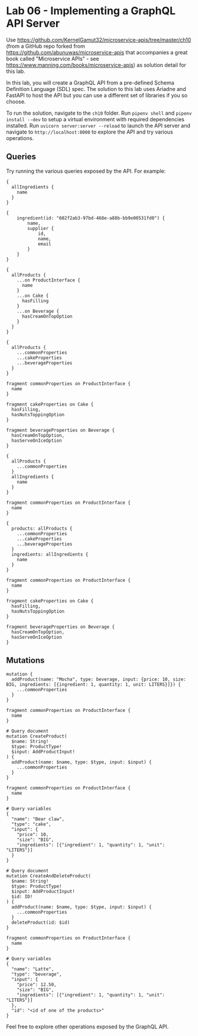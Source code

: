 # Lab 06 - Implementing a GraphQL API Server

Use https://github.com/KernelGamut32/microservice-apis/tree/master/ch10 (from a GitHub repo forked from https://github.com/abunuwas/microservice-apis that accompanies a great book called "Microservice APIs" - see https://www.manning.com/books/microservice-apis) as solution detail for this lab.

In this lab, you will create a GraphQL API from a pre-defined Schema Definition Language (SDL) spec. The solution to this lab uses Ariadne and FastAPI to host the API but you can use a different set of libraries if you so choose.

To run the solution, navigate to the `ch10` folder. Run `pipenv shell` and `pipenv install --dev` to setup a virtual environment with required dependencies installed. Run `uvicorn server:server --reload` to launch the API server and navigate to `http://localhost:8000` to explore the API and try various operations.

## Queries

Try running the various queries exposed by the API. For example:

```
{
  allIngredients {
    name
  }
}
```

```
{
    ingredient(id: "602f2ab3-97bd-468e-a88b-bb9e00531fd0") {
        name,
        supplier {
            id,
            name,
            email
        }
    }
}
```

```
{
  allProducts {
    ...on ProductInterface {
      name
    }
    ...on Cake {
      hasFilling
    }
    ...on Beverage {
      hasCreamOnTopOption
    }
  }
}
```

```
{
  allProducts {
    ...commonProperties
    ...cakeProperties
    ...beverageProperties
  }
}

fragment commonProperties on ProductInterface {
  name
}
 
fragment cakeProperties on Cake {
  hasFilling,
  hasNutsToppingOption
}
 
fragment beverageProperties on Beverage {
  hasCreamOnTopOption,
  hasServeOnIceOption
}
```

```
{
  allProducts {
    ...commonProperties
  }
  allIngredients {
    name
  }
}

fragment commonProperties on ProductInterface {
  name
}
```

```
{
  products: allProducts {
    ...commonProperties
    ...cakeProperties
    ...beverageProperties
  }
  ingredients: allIngredients {
    name
  }
}
 
fragment commonProperties on ProductInterface {
  name
}

fragment cakeProperties on Cake {
  hasFilling,
  hasNutsToppingOption
}
 
fragment beverageProperties on Beverage {
  hasCreamOnTopOption,
  hasServeOnIceOption
}
```

## Mutations

```
mutation {
  addProduct(name: "Mocha", type: beverage, input: {price: 10, size: BIG, ingredients: [{ingredient: 1, quantity: 1, unit: LITERS}]}) {
    ...commonProperties
  }
}
 
fragment commonProperties on ProductInterface {
  name
}
```

```
# Query document
mutation CreateProduct(
  $name: String!
  $type: ProductType!
  $input: AddProductInput!
) {
  addProduct(name: $name, type: $type, input: $input) {
    ...commonProperties
  }
}
 
fragment commonProperties on ProductInterface {
  name
}
 
# Query variables
{
  "name": "Bear claw",
  "type": "cake",
  "input": {
    "price": 10,
    "size": "BIG",
    "ingredients": [{"ingredient": 1, "quantity": 1, "unit": "LITERS"}]
  }
}
```

```
# Query document
mutation CreateAndDeleteProduct(
  $name: String!
  $type: ProductType!
  $input: AddProductInput!
  $id: ID!
) {
  addProduct(name: $name, type: $type, input: $input) {
    ...commonProperties
  }
  deleteProduct(id: $id)
}
 
fragment commonProperties on ProductInterface {
  name
}

# Query variables
{
  "name": "Latte",
  "type": "beverage",
  "input": {
    "price": 12.50,
    "size": "BIG",
    "ingredients": [{"ingredient": 1, "quantity": 1, "unit": "LITERS"}]
  },
  "id": "<id of one of the products>"
}
```

Feel free to explore other operations exposed by the GraphQL API.
